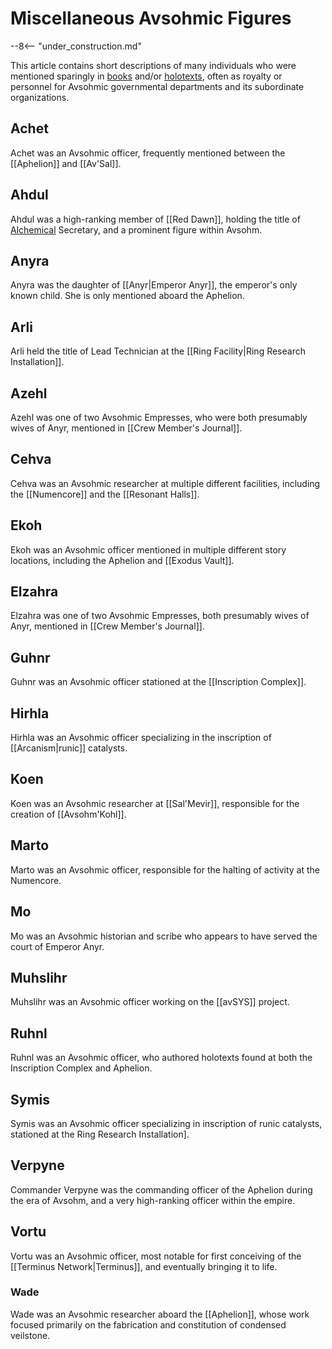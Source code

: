 # Miscellaneous Avsohmic Figures

--8<-- "under_construction.md"

This article contains short descriptions of many individuals who were mentioned sparingly in [books](/Lore/Books/) and/or [holotexts](/Story_and_Features/Holotexts/), often as royalty or personnel for Avsohmic governmental departments and its subordinate organizations.

## Achet

Achet was an Avsohmic officer, frequently mentioned between the [[Aphelion]] and [[Av'Sal]].

## Ahdul

Ahdul was a high-ranking member of [[Red Dawn]], holding the title of [Alchemical](/Lore/Magic/Alchemy/) Secretary, and a prominent figure within Avsohm.

## Anyra

Anyra was the daughter of [[Anyr|Emperor Anyr]], the emperor's only known child. She is only mentioned aboard the Aphelion.

## Arli

Arli held the title of Lead Technician at the [[Ring Facility|Ring Research Installation]].

## Azehl

Azehl was one of two Avsohmic Empresses, who were both presumably wives of Anyr, mentioned in [[Crew Member's Journal]].

## Cehva

Cehva was an Avsohmic researcher at multiple different facilities, including the [[Numencore]] and the [[Resonant Halls]].

## Ekoh

Ekoh was an Avsohmic officer mentioned in multiple different story locations, including the Aphelion and [[Exodus Vault]].

## Elzahra

Elzahra was one of two Avsohmic Empresses, both presumably wives of Anyr, mentioned in [[Crew Member's Journal]].

## Guhnr

Guhnr was an Avsohmic officer stationed at the [[Inscription Complex]].

## Hirhla

Hirhla was an Avsohmic officer specializing in the inscription of [[Arcanism|runic]] catalysts.

## Koen

Koen was an Avsohmic researcher at [[Sal'Mevir]], responsible for the creation of [[Avsohm'Kohl]].

## Marto

Marto was an Avsohmic officer, responsible for the halting of activity at the Numencore.

## Mo

Mo was an Avsohmic historian and scribe who appears to have served the court of Emperor Anyr.

## Muhslihr

Muhslihr was an Avsohmic officer working on the [[avSYS]] project.

## Ruhnl

Ruhnl was an Avsohmic officer, who authored holotexts found at both the Inscription Complex and Aphelion.

## Symis

Symis was an Avsohmic officer specializing in inscription of runic catalysts, stationed at the Ring Research Installation].

## Verpyne

Commander Verpyne was the commanding officer of the Aphelion during the era of Avsohm, and a very high-ranking officer within the empire.

## Vortu

Vortu was an Avsohmic officer, most notable for first conceiving of the [[Terminus Network|Terminus]], and eventually bringing it to life.

### Wade 

Wade was an Avsohmic researcher aboard the [[Aphelion]], whose work focused primarily on the fabrication and constitution of condensed veilstone.


